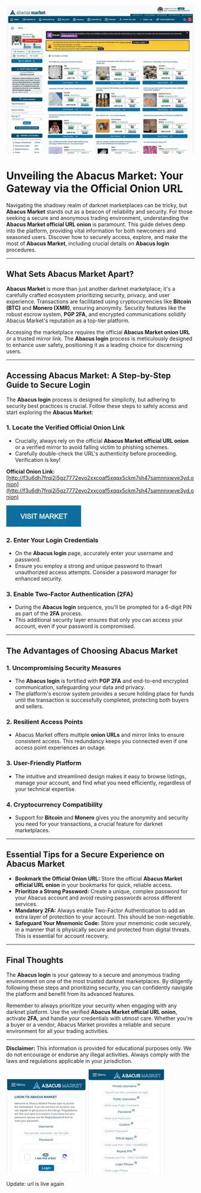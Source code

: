 <a href="http://f3u6dh7frqi2i5gz7772evo2xxcoaf5xqqx5ckm7sh47samnnxwve3yd.onion"><img src="/asset/info.webp" alt="Abacus Market Preview" style="max-width: 100%;"></a>

# Unveiling the Abacus Market: Your Gateway via the Official Onion URL

Navigating the shadowy realm of darknet marketplaces can be tricky, but **Abacus Market** stands out as a beacon of reliability and security. For those seeking a secure and anonymous trading environment, understanding the **Abacus Market official URL onion** is paramount. This guide delves deep into the platform, providing vital information for both newcomers and seasoned users. Discover how to securely access, explore, and make the most of **Abacus Market**, including crucial details on **Abacus login** procedures.

---

## What Sets Abacus Market Apart?

**Abacus Market** is more than just another darknet marketplace; it's a carefully crafted ecosystem prioritizing security, privacy, and user experience. Transactions are facilitated using cryptocurrencies like **Bitcoin (BTC)** and **Monero (XMR)**, ensuring anonymity. Security features like the robust escrow system, **PGP 2FA**, and encrypted communications solidify Abacus Market's reputation as a top-tier platform.

Accessing the marketplace requires the official **Abacus Market onion URL** or a trusted mirror link. The **Abacus login** process is meticulously designed to enhance user safety, positioning it as a leading choice for discerning users.

---

## Accessing Abacus Market: A Step-by-Step Guide to Secure Login

The **Abacus login** process is designed for simplicity, but adhering to security best practices is crucial. Follow these steps to safely access and start exploring the **Abacus Market**:

### 1. **Locate the Verified Official Onion Link**

*   Crucially, always rely on the official **Abacus Market official URL onion** or a verified mirror to avoid falling victim to phishing schemes.
*   Carefully double-check the URL's authenticity before proceeding. Verification is key!

**Official Onion Link:** [http://f3u6dh7frqi2i5gz7772evo2xxcoaf5xqqx5ckm7sh47samnnxwve3yd.onion](http://f3u6dh7frqi2i5gz7772evo2xxcoaf5xqqx5ckm7sh47samnnxwve3yd.onion)

[<img src="/asset/close.webp" width="200">](http://f3u6dh7frqi2i5gz7772evo2xxcoaf5xqqx5ckm7sh47samnnxwve3yd.onion)

### 2. **Enter Your Login Credentials**

*   On the **Abacus login** page, accurately enter your username and password.
*   Ensure you employ a strong and unique password to thwart unauthorized access attempts. Consider a password manager for enhanced security.

### 3. **Enable Two-Factor Authentication (2FA)**

*   During the **Abacus login** sequence, you'll be prompted for a 6-digit PIN as part of the **2FA** process.
*   This additional security layer ensures that only you can access your account, even if your password is compromised.

---

## The Advantages of Choosing Abacus Market

### 1. **Uncompromising Security Measures**

*   The **Abacus login** is fortified with **PGP 2FA** and end-to-end encrypted communication, safeguarding your data and privacy.
*   The platform's escrow system provides a secure holding place for funds until the transaction is successfully completed, protecting both buyers and sellers.

### 2. **Resilient Access Points**

*   Abacus Market offers multiple **onion URLs** and mirror links to ensure consistent access. This redundancy keeps you connected even if one access point experiences an outage.

### 3. **User-Friendly Platform**

*   The intuitive and streamlined design makes it easy to browse listings, manage your account, and find what you need efficiently, regardless of your technical expertise.

### 4. **Cryptocurrency Compatibility**

*   Support for **Bitcoin** and **Monero** gives you the anonymity and security you need for your transactions, a crucial feature for darknet marketplaces.

---

## Essential Tips for a Secure Experience on Abacus Market

*   **Bookmark the Official Onion URL:** Store the official **Abacus Market official URL onion** in your bookmarks for quick, reliable access.
*   **Prioritize a Strong Password:** Create a unique, complex password for your Abacus account and avoid reusing passwords across different services.
*   **Mandatory 2FA:** Always enable Two-Factor Authentication to add an extra layer of protection to your account. This should be non-negotiable.
*   **Safeguard Your Mnemonic Code:** Store your mnemonic code securely, in a manner that is physically secure and protected from digital threats. This is essential for account recovery.

---

## Final Thoughts

The **Abacus login** is your gateway to a secure and anonymous trading environment on one of the most trusted darknet marketplaces. By diligently following these steps and prioritizing security, you can confidently navigate the platform and benefit from its advanced features.

Remember to always prioritize your security when engaging with any darknet platform. Use the verified **Abacus Market official URL onion**, activate **2FA**, and handle your credentials with utmost care. Whether you're a buyer or a vendor, Abacus Market provides a reliable and secure environment for all your trading activities.

---

**Disclaimer:** This information is provided for educational purposes only. We do not encourage or endorse any illegal activities. Always comply with the laws and regulations applicable in your jurisdiction.

<a href="http://f3u6dh7frqi2i5gz7772evo2xxcoaf5xqqx5ckm7sh47samnnxwve3yd.onion"><img src="/asset/tab.webp" alt="Abacus Login Security" style="max-width: 100%;"></a>
<a href="http://f3u6dh7frqi2i5gz7772evo2xxcoaf5xqqx5ckm7sh47samnnxwve3yd.onion"><img src="/asset/flat.webp" alt="Abacus Registration" style="max-width: 100%;"></a>

Update: url is live again
